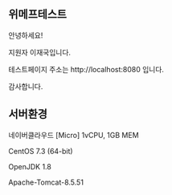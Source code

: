 ## 위메프테스트

안녕하세요!

지원자 이재국입니다.

테스트페이지 주소는 http://localhost:8080 입니다.

감사합니다.



## 서버환경

네이버클라우드 [Micro] 1vCPU, 1GB MEM

CentOS 7.3 (64-bit)

OpenJDK 1.8

Apache-Tomcat-8.5.51
